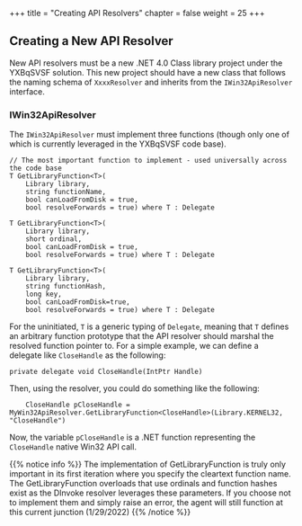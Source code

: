 +++
title = "Creating API Resolvers"
chapter = false
weight = 25
+++

## Creating a New API Resolver

New API resolvers must be a new .NET 4.0 Class library project under the YXBqSVSF solution. This new project should have a new class that follows the naming schema of `XxxxResolver` and inherits from the `IWin32ApiResolver` interface.

### IWin32ApiResolver

The `IWin32ApiResolver` must implement three functions (though only one of which is currently leveraged in the YXBqSVSF code base).

```
// The most important function to implement - used universally across the code base
T GetLibraryFunction<T>(
    Library library,
    string functionName,
    bool canLoadFromDisk = true,
    bool resolveForwards = true) where T : Delegate

T GetLibraryFunction<T>(
    Library library,
    short ordinal,
    bool canLoadFromDisk = true,
    bool resolveForwards = true) where T : Delegate

T GetLibraryFunction<T>(
    Library library,
    string functionHash,
    long key,
    bool canLoadFromDisk=true,
    bool resolveForwards = true) where T : Delegate
```

For the uninitiated, `T` is a generic typing of `Delegate`, meaning that `T` defines an arbitrary function prototype that the API resolver should marshal the resolved function pointer to. For a simple example, we can define a delegate like `CloseHandle` as the following:
```
private delegate void CloseHandle(IntPtr Handle)
```
Then, using the resolver, you could do something like the following:
```
    CloseHandle pCloseHandle = MyWin32ApiResolver.GetLibraryFunction<CloseHandle>(Library.KERNEL32, "CloseHandle")
```

Now, the variable `pCloseHandle` is a .NET function representing the `CloseHandle` native Win32 API call.

{{% notice info %}}
The implementation of GetLibraryFunction is truly only important in its first iteration where you specify the cleartext function name. The GetLibraryFunction overloads that use ordinals and function hashes exist as the DInvoke resolver leverages these parameters. If you choose not to implement them and simply raise an error, the agent will still function at this current junction (1/29/2022)
{{% /notice %}}